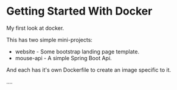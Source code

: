 # Getting Started With Docker

My first look at docker.

This has two simple mini-projects:
  - website - Some bootstrap landing page template.
  - mouse-api - A simple Spring Boot Api.
  
 And each has it's own Dockerfile to create an image specific to it.


....

